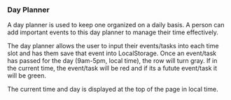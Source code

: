 ### Day Planner

A day planner is used to keep one organized on a daily basis.  A person can add important events to this day planner to manage their time effectively.

The day planner allows the user to input their events/tasks into each time slot and has them save that event into LocalStorage.  Once an event/task has passed for the day (9am-5pm, local time), the row will turn gray.  If in the current time, the event/task will be red and if its a futute event/task it will be green.

The current time and day is displayed at the top of the page in local time.